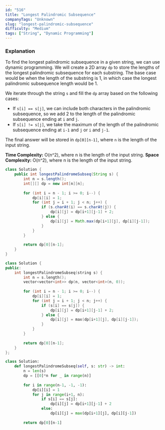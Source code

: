 ```yaml
---
id: "516"
title: "Longest Palindromic Subsequence"
companyTags: "Unknown"
slug: "longest-palindromic-subsequence"
difficulty: "Medium"
tags: ["String", "Dynamic Programming"]
---
```


### Explanation
To find the longest palindromic subsequence in a given string, we can use dynamic programming. We will create a 2D array `dp` to store the lengths of the longest palindromic subsequence for each substring. The base case would be when the length of the substring is 1, in which case the longest palindromic subsequence length would be 1.

We iterate through the string `s` and fill the `dp` array based on the following cases:
- If `s[i] == s[j]`, we can include both characters in the palindromic subsequence, so we add 2 to the length of the palindromic subsequence ending at `i` and `j`.
- If `s[i] != s[j]`, we take the maximum of the length of the palindromic subsequence ending at `i-1` and `j` or `i` and `j-1`.

The final answer will be stored in `dp[0][n-1]`, where `n` is the length of the input string.

**Time Complexity:** O(n^2), where n is the length of the input string.
**Space Complexity:** O(n^2), where n is the length of the input string.
```java
class Solution {
    public int longestPalindromeSubseq(String s) {
        int n = s.length();
        int[][] dp = new int[n][n];
        
        for (int i = n - 1; i >= 0; i--) {
            dp[i][i] = 1;
            for (int j = i + 1; j < n; j++) {
                if (s.charAt(i) == s.charAt(j)) {
                    dp[i][j] = dp[i+1][j-1] + 2;
                } else {
                    dp[i][j] = Math.max(dp[i+1][j], dp[i][j-1]);
                }
            }
        }
        
        return dp[0][n-1];
    }
}
```

```cpp
class Solution {
public:
    int longestPalindromeSubseq(string s) {
        int n = s.length();
        vector<vector<int>> dp(n, vector<int>(n, 0));
        
        for (int i = n - 1; i >= 0; i--) {
            dp[i][i] = 1;
            for (int j = i + 1; j < n; j++) {
                if (s[i] == s[j]) {
                    dp[i][j] = dp[i+1][j-1] + 2;
                } else {
                    dp[i][j] = max(dp[i+1][j], dp[i][j-1]);
                }
            }
        }
        
        return dp[0][n-1];
    }
};
```

```python
class Solution:
    def longestPalindromeSubseq(self, s: str) -> int:
        n = len(s)
        dp = [[0]*n for _ in range(n)]
        
        for i in range(n-1, -1, -1):
            dp[i][i] = 1
            for j in range(i+1, n):
                if s[i] == s[j]:
                    dp[i][j] = dp[i+1][j-1] + 2
                else:
                    dp[i][j] = max(dp[i+1][j], dp[i][j-1])
        
        return dp[0][n-1]
```